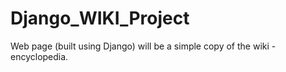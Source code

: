 # Django_WIKI_Project
Web page (built using Django) will be a simple copy of the wiki - encyclopedia. 
